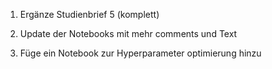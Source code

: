 1. Ergänze Studienbrief 5 (komplett)

2. Update der Notebooks mit mehr comments und Text

3. Füge ein Notebook zur Hyperparameter optimierung hinzu